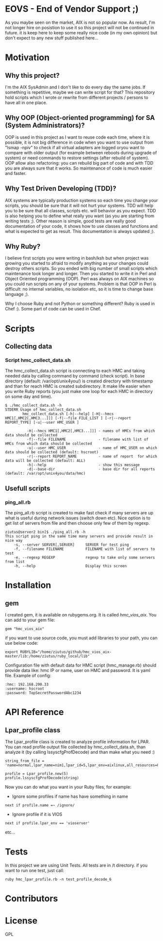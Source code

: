 # EOVS - End of Vendor Support ;)
As you maybe seen on the market, AIX is not so popular now.
As result, I'm not longer hire on posistion to use it so this project will not be continued in future.
it is keep here to keep some really nice code (in my own opinion) but don't expect to any new stuff published here...

# Motivation
## Why this project?
I'm the AIX SysAdmin and I don't like to do every day the same jobs. If something is repetitive, maybe we can write script for that?
This repository hold scripts which I wrote or rewrite from different projects / persons to have all in one place.

## Why OOP (Object-oriented programming) for SA (System Administrators)?
OOP is used in this project as I want to reuse code each time, where it is possible, 
it is not big difference in code when you want to use
output from "lsmap -npiv" to check if all virtual adapters are logged oryou want to compare with older output (for example between reboots during
upgrade of system) or need commands to restore settings (after rebuild of system).
OOP allow also refactoring: you can rebuild big part of code and 
with TDD you are always sure that it works. So maintenance of code is much easier and faster.

## Why  Test Driven Developing (TDD)?
AIX systems are typically production systems so each time you change your scripts, you should be sure that it will not hurt your systems.
TDD will help you to be sure that all classes, scripts etc. will behavior as you expect. TDD is also helping you to define what really you 
want (as you are starting from writing tests ;). Other reason is simple, good tests are really good documentation of your code, it shows how
to use classes and functions and what is expected to get as result. This documentation is always updated ;).

## Why Ruby?
I believe first scripts you were writing in bash/ksh but when project was growing you started to afraid to modify anything as 
your changes could destroy others scripts. So you ended with big number of small scripts which maintenance took longer and longer. 
Then you started to write it in Perl and Object Oriented programming (OOP). Perl was always on AIX machines so you could
 run scripts on any of your systems. Problem is that OOP in Perl 
is difficult: no internal variables, no isolation etc, so it is time to change base language ;). 

Why I choose Ruby and not Python or something different? Ruby is used in Chef :). Some part of code can be used in Chef.


# Scripts
## Collecting data 
### Script hmc_collect_data.sh
The hmc_collect_data.sh script is connecting to each HMC and taking needed data by calling command by command (check script).
In base directory (default: /var/opt/unix4you/) is created directory with timestamp and than for reach HMC
is created subdirectory. It make life easier when you write Ruby reports (you just make one loop 
for each HMC in directory on some day and time).
```
$ ./hmc_collect_data.sh -h
STDERR Usage of hmc_collect_data.sh
        hmc_collect_data.sh [-h|--help] [-H|--hmcs HMC1[,HMC2[,HMC3...]]] [-f|--file FILE_LIST ] [-r|--report REPORT_TYPE] [-u|--user HMC_USER ]

          -H|--hmcs HMC1[,HMC2[,HMC3...]]] - names of HMCs from which data should be collected
          -f|--file FILENAME               - filename with list of HMCs from which data should be collected
          -u|--user HMC_USER               - name of HMC_USER on which data should be collected (default: hscroot)
          -r|--report REPORT_NAME          - name of report  for which data will be collected (default: ALL)
          -h|--help                        - show this message
          -d|--base-dir                    - base dir for all reports (default: /var/opt/unix4you/data/hmc)
```


## Usefull scripts
### ping_all.rb
The ping_all.rb script is created to make fast check if many servers are up what is useful during network issues (switch down etc).
Nice option is to get list of servers from file and then choose only few of them by regexp.

```
ziutus@server2 bin]$ ./ping_all.rb -h
This script ping in the same time many servers and provide result in nice way
    -s, --server SERVER[,SERVER]     SERVER for test ping
    -f, --filename FILENAME          FILENAME with list of servers to test
    -e, --regexp REGEXP              regexp to take only some servers from list
    -h, --help                       Display this screen

```



# Installation

## gem
I created gem, it is available on rubygems.org. It is called _hmc_vios_aix_.  You can add to your gem file:

```
gem "hmc_vios_aix"
```


if you want to use source code, you must add libraries to your path, you can use below code:

```
export RUBYLIB="/home/ziutus/github/hmc_vios_aix-master/lib:/home/ziutus/ruby_local/lib"
```

Configuration file with default data for HMC script (hmc_manage.rb) should provide data like: hmc IP or name, user on HMC and password. It is yaml file. 
Example of config:

```
:hmc: 192.168.200.33
:username: hscroot
:password: TopSecretPasswordAbc1234
```

# API Reference
## Lpar_profile class

The Lpar_profile class is created to analyze profile information for LPAR.
You can read profile output file collected by hmc_collect_data.sh, than
analyze it (by calling lssyscfgProfDecode) and than make what you need :)

```
string_from_file = 'name=normal,lpar_name=nim1,lpar_id=5,lpar_env=aixlinux,all_resources=0,min_mem=2048,desired_mem=6144,max_mem=10240,min_num_huge_pages=0,desired_num_huge_pages=0,max_num_huge_pages=0,mem_mode=ded,hpt_ratio=1:64,proc_mode=shared,min_proc_units=0.1,desired_proc_units=0.3,max_proc_units=0.8,min_procs=1,desired_procs=1,max_procs=2,sharing_mode=cap,uncap_weight=0,io_slots=none,lpar_io_pool_ids=none,max_virtual_slots=10,"virtual_serial_adapters=0/server/1/any//any/1,1/server/1/any//any/1","virtual_scsi_adapters=2/client/2/vios1/2/1,3/client/3/vios2/2/1","virtual_eth_adapters=6/1/6//0/0,7/0/7//0/0",hca_adapters=none,boot_mode=norm,conn_monitoring=0,auto_start=0,power_ctrl_lpar_ids=none,work_group_id=none,redundant_err_path_reporting=0'

profile = Lpar_profile.new(5)
profile.lssyscfgProfDecode(string)
```

Now you can do what you want in your Ruby files, for example:
* Ignore some profiles if name has have something in name

``` 
next if profile.name =~ /ignore/
```
* Ignore profile if it is VIOS
``` 
next if profile.lpar_env == 'vioserver'
```
etc...

# Tests
In this project we are using Unit Tests. All tests are in /t directory. if you want to run one test, just call:
```
ruby hmc_lpar_profile.rb -n test_profile_decode_6
```

# Contributors

# License
GPL